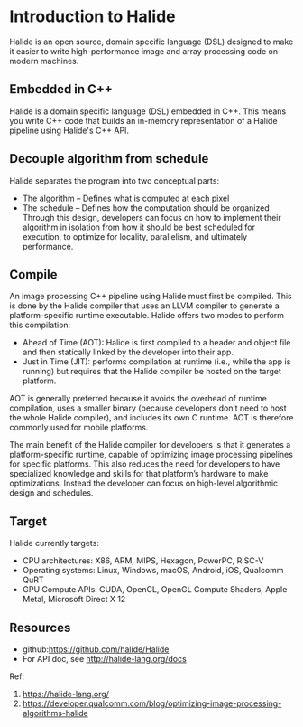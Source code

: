 # Introduction to Halide   

Halide is an open source, domain specific language (DSL) designed to make it easier to write high-performance image and array processing code on modern machines.

## Embedded in C++
Halide is a domain specific language (DSL) embedded in C++. This means you write C++ code that builds an in-memory representation of a Halide pipeline using Halide's C++ API.

## Decouple algorithm from schedule
Halide separates the program into two conceptual parts:
- The algorithm – Defines what is computed at each pixel
- The schedule – Defines how the computation should be organized 
Through this design, developers can focus on how to implement their algorithm in isolation from how it should be best scheduled for execution, to optimize for locality, parallelism, and ultimately performance.

## Compile
An image processing C++ pipeline using Halide must first be compiled. This is done by the Halide compiler that uses an LLVM compiler to generate a platform-specific runtime executable. Halide offers two modes to perform this compilation:

- Ahead of Time (AOT): Halide is first compiled to a header and object file and then statically linked by the developer into their app.
- Just in Time (JIT): performs compilation at runtime (i.e., while the app is running) but requires that the Halide compiler be hosted on the target platform.

AOT is generally preferred because it avoids the overhead of runtime compilation, uses a smaller binary (because developers don’t need to host the whole Halide compiler), and includes its own C runtime. AOT is therefore commonly used for mobile platforms.

The main benefit of the Halide compiler for developers is that it generates a platform-specific runtime, capable of optimizing image processing pipelines for specific platforms. This also reduces the need for developers to have specialized knowledge and skills for that platform’s hardware to make optimizations. Instead the developer can focus on high-level algorithmic design and schedules.

## Target
Halide currently targets:

- CPU architectures: X86, ARM, MIPS, Hexagon, PowerPC, RISC-V
- Operating systems: Linux, Windows, macOS, Android, iOS, Qualcomm QuRT
- GPU Compute APIs: CUDA, OpenCL, OpenGL Compute Shaders, Apple Metal, Microsoft Direct X 12

## Resources
- github:https://github.com/halide/Halide
- For API doc, see http://halide-lang.org/docs

Ref:
1. https://halide-lang.org/
2. https://developer.qualcomm.com/blog/optimizing-image-processing-algorithms-halide

    
